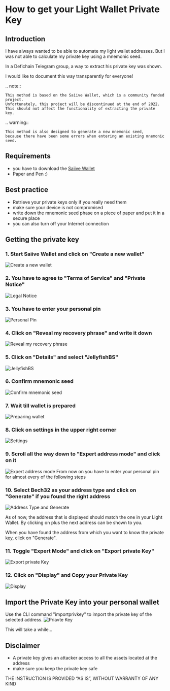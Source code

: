 # How to get your Light Wallet Private Key

## Introduction
I have always wanted to be able to automate my light wallet addresses. 
But I was not able to calculate my private key using a mnemonic seed.

In a Defichain Telegram group, a way to extract his private key was shown. 

I would like to document this way transparently for everyone!

.. note:: 

    This method is based on the Saiive Wallet, which is a community funded project.
    Unfortunately, this project will be discontinued at the end of 2022. 
    This should not affect the functionality of extracting the private key.

.. warning:: 
    
    This method is also designed to generate a new mnemonic seed, 
    because there have been some errors when entering an existing mnemonic seed. 

## Requirements
- you have to download the [Saiive Wallet](https://www.saiive.live/)
- Paper and Pen :)

## Best practice
- Retrieve your private keys only if you really need them
- make sure your device is not compromised
- write down the mnemonic seed phase on a piece of paper and put it in a secure place
- you can also turn off your Internet connection

## Getting the private key

### 1. Start Saiive Wallet and click on "Create a new wallet"
![Create a new wallet](../../additionalInfos/pictures/getPrivateKeyFromLightWallet/1.png)

### 2. You have to agree to "Terms of Service" and "Private Notice"
![Legal Notice](../../additionalInfos/pictures/getPrivateKeyFromLightWallet/2.png)

### 3. You have to enter your personal pin
![Personal Pin](../../additionalInfos/pictures/getPrivateKeyFromLightWallet/3.png)

### 4. Click on "Reveal my recovery phrase" and write it down
![Reveal my recovery phrase](../../additionalInfos/pictures/getPrivateKeyFromLightWallet/4.png)

### 5. Click on "Details" and select "JellyfishBS"
![JellyfishBS](../../additionalInfos/pictures/getPrivateKeyFromLightWallet/5.png)

### 6. Confirm mnemonic seed
![Confirm mnemonic seed](../../additionalInfos/pictures/getPrivateKeyFromLightWallet/6.png)

### 7. Wait till wallet is prepared
![Preparing wallet](../../additionalInfos/pictures/getPrivateKeyFromLightWallet/7.png)

### 8. Click on settings in the upper right corner
![Settings](../../additionalInfos/pictures/getPrivateKeyFromLightWallet/8.png)

### 9. Scroll all the way down to "Expert address mode" and click on it
![Expert address mode](../../additionalInfos/pictures/getPrivateKeyFromLightWallet/9.png)
From now on you have to enter your personal pin for almost every of the following steps

### 10. Select Bech32 as your address type and click on "Generate" if you found the right address
![Address Type and Generate](../../additionalInfos/pictures/getPrivateKeyFromLightWallet/10.png)

As of now, the address that is displayed should match the one in your Light Wallet.
By clicking on plus the next address can be shown to you.

When you have found the address from which you want to know the private key, click on "Generate".

### 11. Toggle "Expert Mode" and click on "Export private Key"
![Export private Key](../../additionalInfos/pictures/getPrivateKeyFromLightWallet/11.png)

### 12. Click on "Display" and Copy your Private Key
![Display](../../additionalInfos/pictures/getPrivateKeyFromLightWallet/12.png)

## Import the Private Key into your personal wallet

Use the CLI command "importprivkey" to import the private key of the selected address.
![Priavte Key](../../additionalInfos/pictures/getPrivateKeyFromLightWallet/13.png)

This will take a while...

## Disclaimer
- A private key gives an attacker access to all the assets located at the address
- make sure you keep the private key safe


THE INSTRUCTION IS PROVIDED “AS IS”, WITHOUT WARRANTY OF ANY KIND